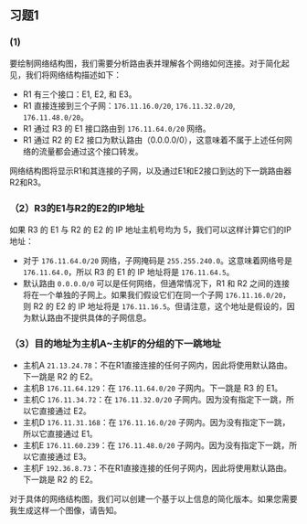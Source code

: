 ## 习题1

### (1)

要绘制网络结构图，我们需要分析路由表并理解各个网络如何连接。对于简化起见，我们将网络结构描述如下：

- R1 有三个接口：E1, E2, 和 E3。
- R1 直接连接到三个子网：`176.11.16.0/20`, `176.11.32.0/20`, `176.11.48.0/20`。
- R1 通过 R3 的 E1 接口路由到 `176.11.64.0/20` 网络。
- R1 通过 R2 的 E2 接口为默认路由（0.0.0.0/0），这意味着不属于上述任何网络的流量都会通过这个接口转发。

网络结构图将显示R1和其连接的子网，以及通过E1和E2接口到达的下一跳路由器R2和R3。

### （2）R3的E1与R2的E2的IP地址

如果 R3 的 E1 与 R2 的 E2 的 IP 地址主机号均为 5，我们可以这样计算它们的IP地址：
- 对于 `176.11.64.0/20` 网络，子网掩码是 `255.255.240.0`。这意味着网络号是 `176.11.64.0`，所以 R3 的 E1 的 IP 地址将是 `176.11.64.5`。
- 默认路由 `0.0.0.0/0` 可以是任何网络，但通常情况下，R1 和 R2 之间的连接将在一个单独的子网上。如果我们假设它们在同一个子网 `176.11.16.0/20`，则 R2 的 E2 的 IP 地址将是 `176.11.16.5`。但请注意，这个地址是假设的，因为默认路由不提供具体的子网信息。

### （3）目的地址为主机A~主机F的分组的下一跳地址

- 主机A `21.13.24.78`：不在R1直接连接的任何子网内，因此将使用默认路由。下一跳是 R2 的 E2。
- 主机B `176.11.64.129`：在 `176.11.64.0/20` 子网内。下一跳是 R3 的 E1。
- 主机C `176.11.34.72`：在 `176.11.32.0/20` 子网内。因为没有指定下一跳，所以它直接通过 E2。
- 主机D `176.11.31.168`：在 `176.11.16.0/20` 子网内。因为没有指定下一跳，所以它直接通过 E1。
- 主机E `176.11.60.239`：在 `176.11.48.0/20` 子网内。因为没有指定下一跳，所以它直接通过 E3。
- 主机F `192.36.8.73`：不在R1直接连接的任何子网内，因此将使用默认路由。下一跳是 R2 的 E2。

对于具体的网络结构图，我们可以创建一个基于以上信息的简化版本。如果您需要我生成这样一个图像，请告知。